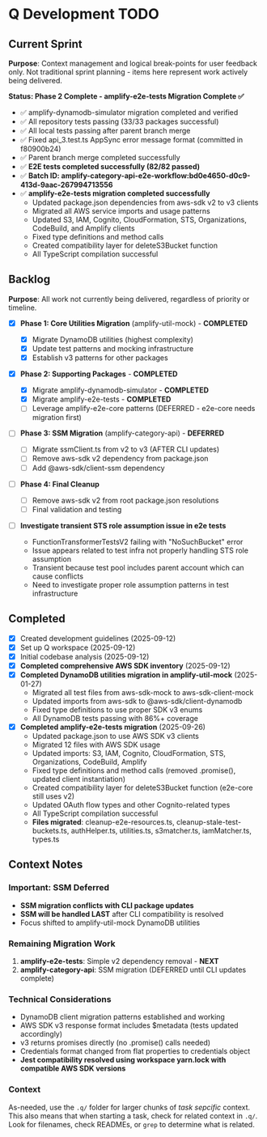 # Q Development TODO

## Current Sprint

**Purpose**: Context management and logical break-points for user feedback only.
Not traditional sprint planning - items here represent work actively being delivered.

**Status: Phase 2 Complete - amplify-e2e-tests Migration Complete ✅**

- ✅ amplify-dynamodb-simulator migration completed and verified
- ✅ All repository tests passing (33/33 packages successful)
- ✅ All local tests passing after parent branch merge
- ✅ Fixed api_3.test.ts AppSync error message format (committed in f80900b24)
- ✅ Parent branch merge completed successfully
- ✅ **E2E tests completed successfully (82/82 passed)**
- ✅ **Batch ID: amplify-category-api-e2e-workflow:bd0e4650-d0c9-413d-9aac-267994713556**
- ✅ **amplify-e2e-tests migration completed successfully**
  - Updated package.json dependencies from aws-sdk v2 to v3 clients
  - Migrated all AWS service imports and usage patterns
  - Updated S3, IAM, Cognito, CloudFormation, STS, Organizations, CodeBuild, and Amplify clients
  - Fixed type definitions and method calls
  - Created compatibility layer for deleteS3Bucket function
  - All TypeScript compilation successful

## Backlog

**Purpose**: All work not currently being delivered, regardless of priority or timeline.

- [x] **Phase 1: Core Utilities Migration** (amplify-util-mock) - **COMPLETED**

  - [x] Migrate DynamoDB utilities (highest complexity)
  - [x] Update test patterns and mocking infrastructure
  - [x] Establish v3 patterns for other packages

- [x] **Phase 2: Supporting Packages** - **COMPLETED**

  - [x] Migrate amplify-dynamodb-simulator - **COMPLETED**
  - [x] Migrate amplify-e2e-tests - **COMPLETED**
  - [ ] Leverage amplify-e2e-core patterns (DEFERRED - e2e-core needs migration first)

- [ ] **Phase 3: SSM Migration** (amplify-category-api) - **DEFERRED**

  - [ ] Migrate ssmClient.ts from v2 to v3 (AFTER CLI updates)
  - [ ] Remove aws-sdk v2 dependency from package.json
  - [ ] Add @aws-sdk/client-ssm dependency

- [ ] **Phase 4: Final Cleanup**

  - [ ] Remove aws-sdk v2 from root package.json resolutions
  - [ ] Final validation and testing

- [ ] **Investigate transient STS role assumption issue in e2e tests**
  - FunctionTransformerTestsV2 failing with "NoSuchBucket" error
  - Issue appears related to test infra not properly handling STS role assumption
  - Transient because test pool includes parent account which can cause conflicts
  - Need to investigate proper role assumption patterns in test infrastructure

## Completed

- [x] Created development guidelines (2025-09-12)
- [x] Set up Q workspace (2025-09-12)
- [x] Initial codebase analysis (2025-09-12)
- [x] **Completed comprehensive AWS SDK inventory** (2025-09-12)
- [x] **Completed DynamoDB utilities migration in amplify-util-mock** (2025-01-27)
  - Migrated all test files from aws-sdk-mock to aws-sdk-client-mock
  - Updated imports from aws-sdk to @aws-sdk/client-dynamodb
  - Fixed type definitions to use proper SDK v3 enums
  - All DynamoDB tests passing with 86%+ coverage
- [x] **Completed amplify-e2e-tests migration** (2025-09-26)
  - Updated package.json to use AWS SDK v3 clients
  - Migrated 12 files with AWS SDK usage
  - Updated imports: S3, IAM, Cognito, CloudFormation, STS, Organizations, CodeBuild, Amplify
  - Fixed type definitions and method calls (removed .promise(), updated client instantiation)
  - Created compatibility layer for deleteS3Bucket function (e2e-core still uses v2)
  - Updated OAuth flow types and other Cognito-related types
  - All TypeScript compilation successful
  - **Files migrated**: cleanup-e2e-resources.ts, cleanup-stale-test-buckets.ts, authHelper.ts, utilities.ts, s3matcher.ts, iamMatcher.ts, types.ts

## Context Notes

### Important: SSM Deferred

- **SSM migration conflicts with CLI package updates**
- **SSM will be handled LAST** after CLI compatibility is resolved
- Focus shifted to amplify-util-mock DynamoDB utilities

### Remaining Migration Work

1. **amplify-e2e-tests**: Simple v2 dependency removal - **NEXT**
2. **amplify-category-api**: SSM migration (DEFERRED until CLI updates complete)

### Technical Considerations

- DynamoDB client migration patterns established and working
- AWS SDK v3 response format includes \$metadata (tests updated accordingly)
- v3 returns promises directly (no .promise() calls needed)
- Credentials format changed from flat properties to credentials object
- **Jest compatibility resolved using workspace yarn.lock with compatible AWS SDK versions**

### Context

As-needed, use the `.q/` folder for larger chunks of _task sepcific_ context. This also means that when starting a task, check for related context in `.q/`. Look for filenames, check READMEs, or `grep` to determine what is related.
